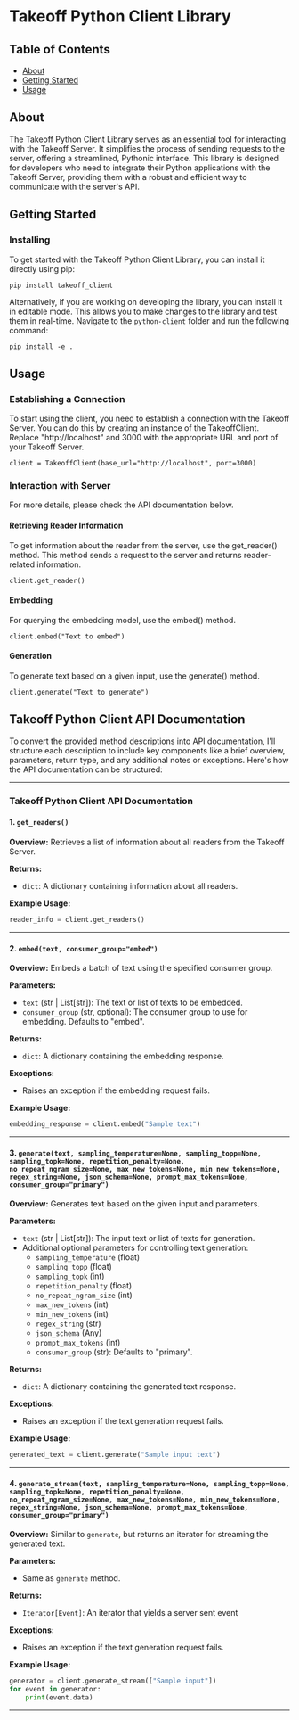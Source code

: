 # Takeoff Python Client Library

## Table of Contents

- [About](#about)
- [Getting Started](#getting_started)
- [Usage](#usage)

## About <a name = "about"></a>

The Takeoff Python Client Library serves as an essential tool for interacting with the Takeoff Server. It simplifies the process of sending requests to the server, offering a streamlined, Pythonic interface. This library is designed for developers who need to integrate their Python applications with the Takeoff Server, providing them with a robust and efficient way to communicate with the server's API.



## Getting Started <a name = "getting_started"></a>

### Installing

To get started with the Takeoff Python Client Library, you can install it directly using pip:
```
pip install takeoff_client
```

Alternatively, if you are working on developing the library, you can install it in editable mode. This allows you to make changes to the library and test them in real-time. Navigate to the `python-client` folder and run the following command:
```
pip install -e . 
```

## Usage <a name = "usage"></a>

### Establishing a Connection
To start using the client, you need to establish a connection with the Takeoff Server. You can do this by creating an instance of the TakeoffClient. Replace "http://localhost" and 3000 with the appropriate URL and port of your Takeoff Server.

```
client = TakeoffClient(base_url="http://localhost", port=3000)
```

### Interaction with Server 

For more details, please check the API documentation below.

#### Retrieving Reader Information

To get information about the reader from the server, use the get_reader() method. This method sends a request to the server and returns reader-related information.
```
client.get_reader() 
```

#### Embedding
For querying the embedding model, use the embed() method. 

```
client.embed("Text to embed")
```

#### Generation 
To generate text based on a given input, use the generate() method.

```
client.generate("Text to generate")
```

## Takeoff Python Client API Documentation


To convert the provided method descriptions into API documentation, I'll structure each description to include key components like a brief overview, parameters, return type, and any additional notes or exceptions. Here's how the API documentation can be structured:

---

### Takeoff Python Client API Documentation

#### 1. `get_readers()`

**Overview:**
Retrieves a list of information about all readers from the Takeoff Server.

**Returns:**
- `dict`: A dictionary containing information about all readers.

**Example Usage:**
```python
reader_info = client.get_readers()
```

---

#### 2. `embed(text, consumer_group="embed")`

**Overview:**
Embeds a batch of text using the specified consumer group.

**Parameters:**
- `text` (str | List[str]): The text or list of texts to be embedded.
- `consumer_group` (str, optional): The consumer group to use for embedding. Defaults to "embed".

**Returns:**
- `dict`: A dictionary containing the embedding response.

**Exceptions:**
- Raises an exception if the embedding request fails.

**Example Usage:**
```python
embedding_response = client.embed("Sample text")
```

---

#### 3. `generate(text, sampling_temperature=None, sampling_topp=None, sampling_topk=None, repetition_penalty=None, no_repeat_ngram_size=None, max_new_tokens=None, min_new_tokens=None, regex_string=None, json_schema=None, prompt_max_tokens=None, consumer_group="primary")`

**Overview:**
Generates text based on the given input and parameters.

**Parameters:**
- `text` (str | List[str]): The input text or list of texts for generation.
- Additional optional parameters for controlling text generation:
    - `sampling_temperature` (float)
    - `sampling_topp` (float)
    - `sampling_topk` (int)
    - `repetition_penalty` (float)
    - `no_repeat_ngram_size` (int)
    - `max_new_tokens` (int)
    - `min_new_tokens` (int)
    - `regex_string` (str)
    - `json_schema` (Any)
    - `prompt_max_tokens` (int)
    - `consumer_group` (str): Defaults to "primary".

**Returns:**
- `dict`: A dictionary containing the generated text response.

**Exceptions:**
- Raises an exception if the text generation request fails.

**Example Usage:**
```python
generated_text = client.generate("Sample input text")
```

---

#### 4. `generate_stream(text, sampling_temperature=None, sampling_topp=None, sampling_topk=None, repetition_penalty=None, no_repeat_ngram_size=None, max_new_tokens=None, min_new_tokens=None, regex_string=None, json_schema=None, prompt_max_tokens=None, consumer_group="primary")`

**Overview:**
Similar to `generate`, but returns an iterator for streaming the generated text.

**Parameters:**
- Same as `generate` method.

**Returns:**
- `Iterator[Event]`: An iterator that yields a server sent event

**Exceptions:**
- Raises an exception if the text generation request fails.

**Example Usage:**
```python
generator = client.generate_stream(["Sample input"])
for event in generator:
    print(event.data)
```

---
